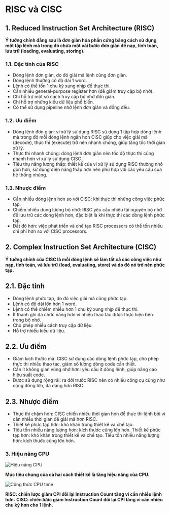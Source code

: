 # RISC và CISC

## 1. Reduced Instruction Set Architecture (RISC)

__Ý tưởng chính đằng sau là đơn giản hóa phần cứng bằng cách sử dụng một tập lệnh mà trong đó chứa một vài bước đơn giản để nạp, tính toán, lưu trữ (loading, evaluating, storing).__


### 1.1. Đặc tính của RISC

+ Dòng lệnh đơn giản, do đó giải mã lệnh cũng đơn giản.
+ Dòng lệnh thường có độ dài 1 word.
+ Lệnh có thể tốn 1 chu kỳ xung nhịp để thực thi.
+ Cần nhiều general-purpose register hơn (để giảm truy cập bộ nhớ).
+ Chỉ hỗ trợ một số cách truy cập bộ nhớ đơn giản.
+ Chỉ hỗ trợ những kiểu dữ liệu phổ biến.
+ Có thể sử dụng pipeline nhờ lệnh đơn giản và đồng đều.

### 1.2. Ưu điểm

+ Dòng lệnh đơn giản: vi xử lý sử dụng RISC sử dụng 1 tập hợp dòng lệnh mà trong đó mỗi dòng lệnh ngắn hơn CISC giúp cho việc giải mã (decode), thực thi (execute) trở nên nhanh chóng, giúp tăng tốc thời gian xử lý.
+ Thực thi nhanh chóng: dòng lệnh đơn giản nên tốc độ thực thi cũng nhanh hơn vi xử lý sử dụng CISC.
+ Tiêu thụ năng lượng thấp: thiết kế của vi xử lý sử dụng RISC thường nhỏ gọn hơn, sử dụng điện năng thấp hơn nên phù hợp với các yêu cầu của hệ thống nhúng.


### 1.3. Nhuợc điểm

+ Cần nhiều dòng lệnh hơn so với CISC: khi thực thi những công việc phức tạp.
+ Chiếm nhiều dung lượng bộ nhớ: RISC yêu cầu nhiêu tài nguyên bộ nhớ để lưu trữ các dòng lệnh hơn, đặc biệt là khi thực thi các dòng lệnh phức tạp.
+ Đắt đỏ hơn: việc phát triển và chế tạo RISC processors có thể tốn nhiều chi phí hơn so với CISC processors.

## 2. Complex Instruction Set Architecture (CISC)

__Ý tưởng chính của CISC là mỗi dòng lệnh sẽ làm tất cả các công việc như nạp, tính toán, và lưu trữ (load, evaluating, store) và do đó nó trở nên phức tạp.__

## 2.1. Đặc tính

+ Dòng lệnh phức tạp, do đó việc giải mã cũng phức tạp.
+ Lệnh có độ dài lớn hơn 1 word.
+ Lệnh có thể chiếm nhiều hơn 1 chu kỳ xung nhịp để thực thi.
+ Ít thanh ghi đa chức năng hơn vì nhiều thao tác được thực hiện bên trong bộ nhớ.
+ Cho phép nhiều cách truy cập dữ liệu.
+ Hỗ trợ nhiều kiểu dữ liệu.

## 2.2. Ưu điểm
+ Giảm kích thước mã: CISC sử dụng các dòng lệnh phức tạp, cho phép thực thi nhiều thao tác, giảm số lượng dòng code cần thiết.
+ Cần ít không gian vùng nhớ hơn: yêu cầu ít dòng lệnh, giúp nâng cao hiệu suất code.
+ Được sử dụng rộng rãi: ra đời trước RISC nên có nhiều công cụ cũng như cộng đồng lớn, đa dạng hơn RISC.

## 2.3. Nhược điểm
+ Thực thi chậm hơn: CISC chiến nhiều thời gian hơn để thực thi lệnh bởi vì cần nhiều thời gian để giải mã hơn RISC.
+ Thiết kế phức tạp hơn: khó khăn trong thiết kế và chế tạo.
+ Tiêu tốn nhiều năng lượng hơn: kích thước cũng lớn hơn.
 Thiết kế phức tạp hơn: khó khăn trong thiết kế và chế tạo.
 Tiêu tốn nhiều năng lượng hơn: kích thước cũng lớn hơn.

### 3. Hiệu năng CPU

![Hiệu năng CPU](https://media.geeksforgeeks.org/wp-content/uploads/20240313171140/RISC-and-CISC.png)

__Mục tiêu chung của cả hai cách thiết kế là tăng hiệu năng của CPU.__

![Công thức CPU time](https://media.geeksforgeeks.org/wp-content/uploads/Screenshot-210.png)

__RISC: chiến lược giảm CPI đổi lại Instruction Count tăng vì cần nhiều lệnh hơn.__
__CISC: chiến lược giảm Instruction Count đổi lại CPI tăng vì cần nhiều chu kỳ hơn cho 1 lệnh.__





